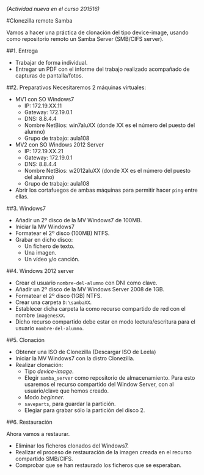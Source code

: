 *(Actividad nueva en el curso 201516)*

#Clonezilla remote Samba

Vamos a hacer una práctica de clonación del tipo device-image, usando 
como repositorio remoto un Samba Server (SMB/CIFS server).

##1. Entrega

* Trabajar de forma individual.
* Entregar un PDF con el informe del trabajo realizado acompañado de capturas
de pantalla/fotos.

##2. Preparativos
Necesitaremos 2 máquinas virtuales:
* MV1 con SO Windows7
    * IP: 172.19.XX.11
    * Gateway: 172.19.0.1
    * DNS: 8.8.4.4
    * Nombre NetBios: win7aluXX (donde XX es el número del puesto del alumno)
    * Grupo de trabajo: aula108
* MV2 con SO Windows 2012 Server
    * IP: 172.19.XX.21
    * Gateway: 172.19.0.1
    * DNS: 8.8.4.4
    * Nombre NetBios: w2012aluXX (donde XX es el número del puesto del alumno)
    * Grupo de trabajo: aula108
* Abrir los cortafuegos de ambas máquinas para permitir hacer `ping` entre ellas.

##3. Windows7
* Añadir un 2º disco de la MV Windows7 de 100MB.
* Iniciar la MV Windows7
* Formatear el 2º disco (100MB) NTFS.
* Grabar en dicho disco:
    * Un fichero de texto.
    * Una imagen.
    * Un vídeo y/o canción.

##4. Windows 2012 server
* Crear el usuario `nombre-del-alumno` con DNI como clave.
* Añadir un 2º disco de la MV Windows Server 2008 de 1GB.
* Formatear el 2º disco (1GB) NTFS.
* Crear una carpeta `D:\sambaXX`.
* Establecer dicha carpeta la como recurso compartido de red con el nombre `imagenesXX`.
* Dicho recurso compartido debe estar en modo lectura/escritura para el usuario `nombre-del-alumno`.

##5. Clonación
* Obtener una ISO de Clonezilla (Descargar ISO de Leela)
* Iniciar la MV Windows7 con la distro Clonezilla.
* Realizar clonación:
    * Tipo *device-image*.
    * Elegir `samba_server` como repositorio de almacenamiento. Para esto usaremos el recurso
    compartido del Window Server, con al usuario/clave que hemos creado.
    * Modo *beginner*.
    * `saveparts`, para guardar la partición.
    * Elegiar para grabar sólo la partición del disco 2.
     
##6. Restauración

Ahora vamos a restaurar.
* Eliminar los ficheros clonados del Windows7.
* Realizar el proceso de restauración de la imagen creada en el recurso compartido SMB/CIFS.
* Comprobar que se han restaurado los ficheros que se esperaban.
